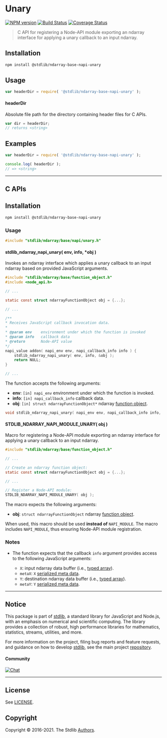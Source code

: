 <!--

@license Apache-2.0

Copyright (c) 2021 The Stdlib Authors.

Licensed under the Apache License, Version 2.0 (the "License");
you may not use this file except in compliance with the License.
You may obtain a copy of the License at

   http://www.apache.org/licenses/LICENSE-2.0

Unless required by applicable law or agreed to in writing, software
distributed under the License is distributed on an "AS IS" BASIS,
WITHOUT WARRANTIES OR CONDITIONS OF ANY KIND, either express or implied.
See the License for the specific language governing permissions and
limitations under the License.

-->

# Unary

[![NPM version][npm-image]][npm-url] [![Build Status][test-image]][test-url] [![Coverage Status][coverage-image]][coverage-url] <!-- [![dependencies][dependencies-image]][dependencies-url] -->

> C API for registering a Node-API module exporting an ndarray interface for applying a unary callback to an input ndarray.

<!-- Section to include introductory text. Make sure to keep an empty line after the intro `section` element and another before the `/section` close. -->

<section class="intro">

</section>

<!-- /.intro -->

<!-- Package usage documentation. -->

<section class="installation">

## Installation

```bash
npm install @stdlib/ndarray-base-napi-unary
```

</section>

<section class="usage">

## Usage

```javascript
var headerDir = require( '@stdlib/ndarray-base-napi-unary' );
```

#### headerDir

Absolute file path for the directory containing header files for C APIs.

```javascript
var dir = headerDir;
// returns <string>
```

</section>

<!-- /.usage -->

<!-- Package usage notes. Make sure to keep an empty line after the `section` element and another before the `/section` close. -->

<section class="notes">

</section>

<!-- /.notes -->

<!-- Package usage examples. -->

<section class="examples">

## Examples

```javascript
var headerDir = require( '@stdlib/ndarray-base-napi-unary' );

console.log( headerDir );
// => <string>
```

</section>

<!-- /.examples -->

<!-- C interface documentation. -->

* * *

<section class="c">

## C APIs

<!-- Section to include introductory text. Make sure to keep an empty line after the intro `section` element and another before the `/section` close. -->

<section class="intro">

</section>

<!-- /.intro -->

<!-- C usage documentation. -->

<section class="installation">

## Installation

```bash
npm install @stdlib/ndarray-base-napi-unary
```

</section>

<section class="usage">

### Usage

```c
#include "stdlib/ndarray/base/napi/unary.h"
```

#### stdlib_ndarray_napi_unary( env, info, \*obj )

Invokes an ndarray interface which applies a unary callback to an input ndarray based on provided JavaScript arguments.

```c
#include "stdlib/ndarray/base/function_object.h"
#include <node_api.h>

// ...

static const struct ndarrayFunctionObject obj = {...};

// ...

/**
* Receives JavaScript callback invocation data.
*
* @param env    environment under which the function is invoked
* @param info   callback data
* @return       Node-API value
*/
napi_value addon( napi_env env, napi_callback_info info ) {
    stdlib_ndarray_napi_unary( env, info, &obj );
    return NULL;
}

// ...
```

The function accepts the following arguments:

-   **env**: `[in] napi_env` environment under which the function is invoked.
-   **info**: `[in] napi_callback_info` callback data.
-   **obj**: `[in] struct ndarrayFunctionObject*` ndarray [function object][@stdlib/ndarray/base/function-object].

```c
void stdlib_ndarray_napi_unary( napi_env env, napi_callback_info info, const struct ndarrayFunctionObject *obj );
```

#### STDLIB_NDARRAY_NAPI_MODULE_UNARY( obj )

Macro for registering a Node-API module exporting an ndarray interface for applying a unary callback to an input ndarray.

```c
#include "stdlib/ndarray/base/function_object.h"

// ...

// Create an ndarray function object:
static const struct ndarrayFunctionObject obj = {...};

// ...

// Register a Node-API module:
STDLIB_NDARRAY_NAPI_MODULE_UNARY( obj );
```

The macro expects the following arguments:

-   **obj**: `struct ndarrayFunctionObject` ndarray [function object][@stdlib/ndarray/base/function-object].

When used, this macro should be used **instead of** `NAPI_MODULE`. The macro includes `NAPI_MODULE`, thus ensuring Node-API module registration.

</section>

<!-- /.usage -->

<!-- C API usage notes. Make sure to keep an empty line after the `section` element and another before the `/section` close. -->

<section class="notes">

### Notes

-   The function expects that the callback `info` argument provides access to the following JavaScript arguments:

    -   `X`: input ndarray data buffer (i.e., [typed array][mdn-typed-array]).
    -   `metaX`: `X` [serialized meta data][@stdlib/ndarray/base/serialize-meta-data].
    -   `Y`: destination ndarray data buffer (i.e., [typed array][mdn-typed-array]).
    -   `metaY`: `Y` [serialized meta data][@stdlib/ndarray/base/serialize-meta-data].

</section>

<!-- /.notes -->

<!-- C API usage examples. -->

<section class="examples">

</section>

<!-- /.examples -->

</section>

<!-- /.c -->

<!-- Section to include cited references. If references are included, add a horizontal rule *before* the section. Make sure to keep an empty line after the `section` element and another before the `/section` close. -->

<section class="references">

</section>

<!-- /.references -->

<!-- Section for related `stdlib` packages. Do not manually edit this section, as it is automatically populated. -->

<section class="related">

</section>

<!-- /.related -->

<!-- Section for all links. Make sure to keep an empty line after the `section` element and another before the `/section` close. -->


<section class="main-repo" >

* * *

## Notice

This package is part of [stdlib][stdlib], a standard library for JavaScript and Node.js, with an emphasis on numerical and scientific computing. The library provides a collection of robust, high performance libraries for mathematics, statistics, streams, utilities, and more.

For more information on the project, filing bug reports and feature requests, and guidance on how to develop [stdlib][stdlib], see the main project [repository][stdlib].

#### Community

[![Chat][chat-image]][chat-url]

---

## License

See [LICENSE][stdlib-license].


## Copyright

Copyright &copy; 2016-2021. The Stdlib [Authors][stdlib-authors].

</section>

<!-- /.stdlib -->

<!-- Section for all links. Make sure to keep an empty line after the `section` element and another before the `/section` close. -->

<section class="links">

[npm-image]: http://img.shields.io/npm/v/@stdlib/ndarray-base-napi-unary.svg
[npm-url]: https://npmjs.org/package/@stdlib/ndarray-base-napi-unary

[test-image]: https://github.com/stdlib-js/ndarray-base-napi-unary/actions/workflows/test.yml/badge.svg
[test-url]: https://github.com/stdlib-js/ndarray-base-napi-unary/actions/workflows/test.yml

[coverage-image]: https://img.shields.io/codecov/c/github/stdlib-js/ndarray-base-napi-unary/main.svg
[coverage-url]: https://codecov.io/github/stdlib-js/ndarray-base-napi-unary?branch=main

<!--

[dependencies-image]: https://img.shields.io/david/stdlib-js/ndarray-base-napi-unary.svg
[dependencies-url]: https://david-dm.org/stdlib-js/ndarray-base-napi-unary/main

-->

[chat-image]: https://img.shields.io/gitter/room/stdlib-js/stdlib.svg
[chat-url]: https://gitter.im/stdlib-js/stdlib/

[stdlib]: https://github.com/stdlib-js/stdlib

[stdlib-authors]: https://github.com/stdlib-js/stdlib/graphs/contributors

[stdlib-license]: https://raw.githubusercontent.com/stdlib-js/ndarray-base-napi-unary/main/LICENSE

[mdn-typed-array]: https://developer.mozilla.org/en-US/docs/Web/JavaScript/Reference/Global_Objects/TypedArray

[@stdlib/ndarray/base/function-object]: https://github.com/stdlib-js/ndarray-base-function-object

[@stdlib/ndarray/base/serialize-meta-data]: https://github.com/stdlib-js/ndarray-base-serialize-meta-data

</section>

<!-- /.links -->
